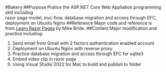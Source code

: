 ﻿#Bakery
##Purpose
Pratice the ASP.NET Core Web Appliation programming skill including  
razor page model, mvc flow, database migration and access through EFC,
deployment on Ubuntu Nginx
##Reference
Major code and reference is from [Learn Razor Pages](https://www.learnrazorpages.com/razor-pages/tutorial/bakery) by Mike Bride.
##Content
Major modification and practice including:  
1. Send email from Gmail with 2 factors authentication enabled account
2. Deployment on Ubuntu Nginx with reverse proxy
3. Practice database migration and access through EFC for sqlite3
4. Embed video clip in razor page
5. Using Visual Studio 2022 for Mac to build and publish to folder

